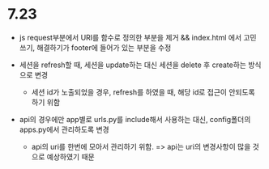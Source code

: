 # 7.23

* js request부분에서 URI를 함수로 정의한 부분을 제거 && index.html 에서 고민쓰기, 해결하기가 footer에 들어가 있는 부분을 수정

* 세션을 refresh할 때, 세션을 update하는 대신 세션을 delete 후 create하는 방식으로 변경
    - 세션 id가 노출되었을 경우, refresh를 하였을 때, 해당 id로 접근이 안되도록 하기 위함

* api의 경우에만 app별로 urls.py를 include해서 사용하는 대신, config폴더의 apps.py에서 관리하도록 변경
    - api의 uri를 한번에 모아서 관리하기 위함. => api는 uri의 변경사항이 많을 것으로 예상하였기 때문
